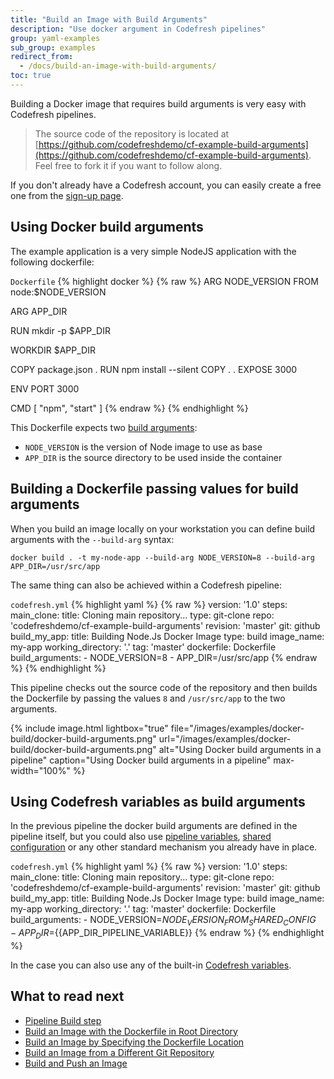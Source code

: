 ```yaml
---
title: "Build an Image with Build Arguments"
description: "Use docker argument in Codefresh pipelines"
group: yaml-examples
sub_group: examples
redirect_from:
  - /docs/build-an-image-with-build-arguments/
toc: true
---
```


Building a Docker image that requires build arguments is very easy with Codefresh pipelines.

>The source code of the repository is located at [https://github.com/codefreshdemo/cf-example-build-arguments](https://github.com/codefreshdemo/cf-example-build-arguments). Feel free to fork it if you want to follow along.

If you don't already have a Codefresh account, you can easily create a free one from the [sign-up page]({{site.baseurl}}/docs/getting-started/create-a-codefresh-account/).

## Using Docker build arguments

The example application is a very simple NodeJS application with the following dockerfile:

`Dockerfile`
{% highlight docker %}
{% raw %}
ARG NODE_VERSION
FROM node:$NODE_VERSION

ARG APP_DIR

RUN mkdir -p $APP_DIR

WORKDIR $APP_DIR

COPY package.json .
RUN npm install --silent
COPY . .
EXPOSE 3000

ENV PORT 3000

CMD [ "npm", "start" ]
{% endraw %}
{% endhighlight %}

This Dockerfile expects two [build arguments](https://docs.docker.com/engine/reference/builder/#/arg):

* `NODE_VERSION` is the version of Node image to use as base 
* `APP_DIR` is the source directory to be used inside the container

## Building a Dockerfile passing values for build arguments

When you build an image locally on your workstation you can define build arguments with the `--build-arg` syntax:

```
docker build . -t my-node-app --build-arg NODE_VERSION=8 --build-arg APP_DIR=/usr/src/app
```

The same thing can also be achieved within a Codefresh pipeline:


  `codefresh.yml`
{% highlight yaml %}
{% raw %}
version: '1.0'
steps:
  main_clone:
    title: Cloning main repository...
    type: git-clone
    repo: 'codefreshdemo/cf-example-build-arguments'
    revision: 'master'
    git: github
  build_my_app:
    title: Building Node.Js Docker Image
    type: build
    image_name: my-app
    working_directory: '.'
    tag: 'master'
    dockerfile: Dockerfile
    build_arguments:
      - NODE_VERSION=8
      - APP_DIR=/usr/src/app
{% endraw %}
{% endhighlight %}

This pipeline checks out the source code of the repository and then builds the Dockerfile by passing the values `8` and `/usr/src/app` to the two arguments.

{% include image.html 
lightbox="true" 
file="/images/examples/docker-build/docker-build-arguments.png" 
url="/images/examples/docker-build/docker-build-arguments.png" 
alt="Using Docker build arguments in a pipeline"
caption="Using Docker build arguments in a pipeline"
max-width="100%" 
%}

## Using Codefresh variables as build arguments

In the previous pipeline the docker build arguments are defined in the pipeline itself, but you could also use [pipeline variables]({{site.baseurl}}/docs/configure-ci-cd-pipeline/pipelines/#creating-new-pipelines), [shared configuration]({{site.baseurl}}/docs/configure-ci-cd-pipeline/shared-configuration/) or any other standard mechanism you already have in place.

  `codefresh.yml`
{% highlight yaml %}
{% raw %}
version: '1.0'
steps:
  main_clone:
    title: Cloning main repository...
    type: git-clone
    repo: 'codefreshdemo/cf-example-build-arguments'
    revision: 'master'
    git: github
  build_my_app:
    title: Building Node.Js Docker Image
    type: build
    image_name: my-app
    working_directory: '.'
    tag: 'master'
    dockerfile: Dockerfile
    build_arguments:
      - NODE_VERSION=${{NODE_VERSION_FROM_SHARED_CONFIG}}
      - APP_DIR=${{APP_DIR_PIPELINE_VARIABLE}}
{% endraw %}
{% endhighlight %}

In the case you can also use any of the built-in [Codefresh variables]({{site.baseurl}}/docs/codefresh-yaml/variables/).


## What to read next

- [Pipeline Build step]({{site.baseurl}}/docs/codefresh-yaml/steps/build/)
- [Build an Image with the Dockerfile in Root Directory]({{site.baseurl}}/docs/yaml-examples/examples/build-an-image-dockerfile-in-root-directory/)
- [Build an Image by Specifying the Dockerfile Location]({{site.baseurl}}/docs/yaml-examples/examples/build-an-image-specify-dockerfile-location)
- [Build an Image from a Different Git Repository]({{site.baseurl}}/docs/yaml-examples/examples/build-an-image-from-a-different-git-repository)
- [Build and Push an Image]({{site.baseurl}}/docs/yaml-examples/examples/build-and-push-an-image)

